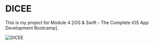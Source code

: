 # DICEE

This is my project for Module 4 [iOS & Swift - The Complete iOS App Development Bootcamp].

![DICEE](https://user-images.githubusercontent.com/98012564/171633352-9208ddd0-d1f2-4c91-a1ff-56bac9b26563.gif)
